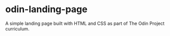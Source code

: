 # odin-landing-page
A simple landing page built with HTML and CSS as part of The Odin Project curriculum.

